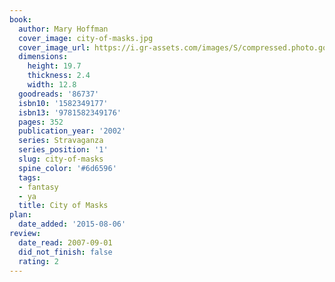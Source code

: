 ```yaml
---
book:
  author: Mary Hoffman
  cover_image: city-of-masks.jpg
  cover_image_url: https://i.gr-assets.com/images/S/compressed.photo.goodreads.com/books/1294870497l/86737._SX98_.jpg
  dimensions:
    height: 19.7
    thickness: 2.4
    width: 12.8
  goodreads: '86737'
  isbn10: '1582349177'
  isbn13: '9781582349176'
  pages: 352
  publication_year: '2002'
  series: Stravaganza
  series_position: '1'
  slug: city-of-masks
  spine_color: '#6d6596'
  tags:
  - fantasy
  - ya
  title: City of Masks
plan:
  date_added: '2015-08-06'
review:
  date_read: 2007-09-01
  did_not_finish: false
  rating: 2
---
```

